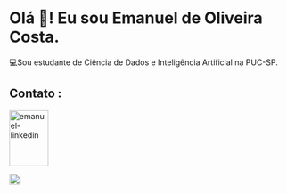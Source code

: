 # Olá 👋! Eu sou Emanuel de Oliveira Costa.

 💻Sou estudante de Ciência de Dados e Inteligência Artificial na PUC-SP.
 ## Contato :<a href="https://www.linkedin.com/in/emanuel-de-oliveira-costa-45b637185/" target="_blank">
<img align="center" alt="emanuel-linkedin" height="100" width="70" src="https://cdn.jsdelivr.net/gh/devicons/devicon/icons/linkedin/linkedin-original-wordmark.svg"
style="max-width:100%;">
</a>
 


<a href="https://wa.me/qr/EFD7NBCXG5USN1" target="_blank">
<img align="center" alt="emanuel-whatssap" height="20" width="20" src="https://www.onlinesierbestratingkopen.nl/themes/bullseyedesignblanco/assets/image/vendor/icon_whatsapp_square.png"
style="max-width:100%;">
</a>
 
